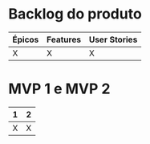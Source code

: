 # Backlog do produto
Épicos | Features | User Stories 
-------| ---------| ------------
X      |        X |  X 

# MVP 1 e MVP 2 
1 | 2 
--|--
X | X



